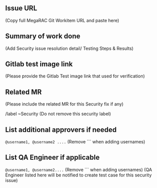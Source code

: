 ## Issue URL
(Copy full MegaRAC Git Workitem URL and paste here)

## Summary of work done
(Add Security issue resolution detail/ Testing Steps & Results)

## Gitlab test image link
(Please provide the Gitlab Test image link that used for verification)

## Related MR
(Please include the related MR for this Security fix if any)

/label ~Security
(Do not remove this security label)

## List additional approvers if needed
```@username1, @username2 ....``` (Remove ``` when adding usernames)

## List QA Engineer if applicable 
```@username1, @username2....``` (Remove ``` when adding usernames)
(QA Engineer listed here will be notified to create test case for this security issue)


